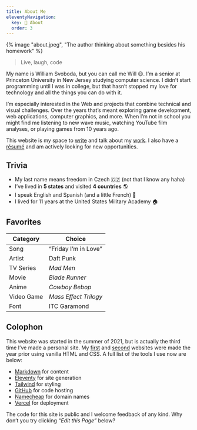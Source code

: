 ```yaml
---
title: About Me
eleventyNavigation:
  key: 👀 About
  order: 3
---
```


{% image "about.jpeg", "The author thinking about something besides his homework" %}

> Live, laugh, code

My name is William Svoboda, but you can call me Will 😉. I’m a senior at Princeton University in New Jersey studying computer science. I didn’t start programming until I was in college, but that hasn’t stopped my love for technology and all the things you can do with it.

I’m especially interested in the Web and projects that combine technical and visual challenges. Over the years that’s meant exploring game development, web applications, computer graphics, and more. When I’m not in school you might find me listening to new wave music, watching YouTube film analyses, or playing games from 10 years ago.

This website is my space to [write](/posts) and talk about my [work](/projects). I also have a [résumé](../static/documents/resume.pdf) and am actively looking for new opportunities.

## Trivia

- My last name means freedom in Czech 🇨🇿 (not that I know any haha)
- I’ve lived in **5 states** and visited **4 countries** 🌎
- I speak English and Spanish (and a little French) 💬
- I lived for 11 years at the United States Military Academy 🏠

## Favorites

| Category   | Choice                |
| ---------- | --------------------- |
| Song       | “Friday I’m in Love”  |
| Artist     | Daft Punk             |
| TV Series  | _Mad Men_             |
| Movie      | _Blade Runner_        |
| Anime      | _Cowboy Bebop_        |
| Video Game | _Mass Effect Trilogy_ |
| Font       | ITC Garamond          |

## Colophon

This website was started in the summer of 2021, but is actually the third time I’ve made a personal site. My [first](https://disstillwill.github.io/Personal-Website-V1/) and [second](https://disstillwill.github.io/Personal-Website-V2/) websites were made the year prior using vanilla HTML and CSS. A full list of the tools I use now are below:

- [Markdown](https://daringfireball.net/projects/markdown/) for content
- [Eleventy](https://www.11ty.dev/) for site generation
- [Tailwind](https://tailwindcss.com/) for styling
- [GitHub](https://github.com/) for code hosting
- [Namecheap](https://www.namecheap.com/) for domain names
- [Vercel](https://vercel.com/) for deployment

The code for this site is public and I welcome feedback of any kind. Why don’t you try clicking _“Edit this Page”_ below?
